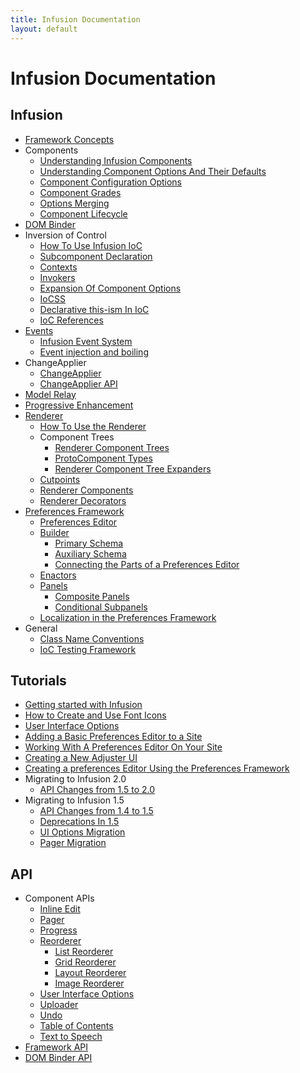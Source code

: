 ```yaml
---
title: Infusion Documentation
layout: default
---
```


Infusion Documentation
======================

Infusion
--------

* [Framework Concepts](FrameworkConcepts.md)
* Components
  * [Understanding Infusion Components](UnderstandingInfusionComponents.md)
  * [Understanding Component Options And Their Defaults](ComponentOptionsAndDefaults.md)
  * [Component Configuration Options](ComponentConfigurationOptions.md)
  * [Component Grades](ComponentGrades.md)
  * [Options Merging](OptionsMerging.md)
  * [Component Lifecycle](ComponentLifecycle.md)
* [DOM Binder](DOMBinder.md)
* Inversion of Control
  * [How To Use Infusion IoC](HowToUseInfusionIoC.md)
  * [Subcomponent Declaration](SubcomponentDeclaration.md)
  * [Contexts](Contexts.md)
  * [Invokers](Invokers.md)
  * [Expansion Of Component Options](ExpansionOfComponentOptions.md)
  * [IoCSS](IoCSS.md)
  * [Declarative this-ism In IoC](DeclarativeThisismInIoC.md)
  * [IoC References](IoCReferences.md)
* [Events](Events.md)
  * [Infusion Event System](InfusionEventSystem.md)
  * [Event injection and boiling](EventInjectionAndBoiling.md)
* ChangeApplier
  * [ChangeApplier](ChangeApplier.md)
  * [ChangeApplier API](ChangeApplierAPI.md)
* [Model Relay](ModelRelay.md)
* [Progressive Enhancement](ProgressiveEnhancement.md)
* [Renderer](Renderer.md)
  * [How To Use the Renderer](HowToUseTheRenderer.md)
  * Component Trees
    * [Renderer Component Trees](RendererComponentTrees.md)
    * [ProtoComponent Types](ProtoComponentTypes.md)
    * [Renderer Component Tree Expanders](RendererComponentTreeExpanders.md)
  * [Cutpoints](Cutpoints.md)
  * [Renderer Components](RendererComponents.md)
  * [Renderer Decorators](RendererDecorators.md)
* [Preferences Framework](PreferencesFramework.md)
  * [Preferences Editor](PreferencesEditor.md)
  * [Builder](Builder.md)
    * [Primary Schema](PrimarySchemaForPreferencesFramework.md)
    * [Auxiliary Schema](AuxiliarySchemaForPreferencesFramework.md)
    * [Connecting the Parts of a Preferences Editor](ConnectingThePartsOfAPreferencesEditor.md)
  * [Enactors](Enactors.md)
  * [Panels](Panels.md)
    * [Composite Panels](CompositePanels.md)
    * [Conditional Subpanels](ConditionalSubpanels.md)
  * [Localization in the Preferences Framework](LocalizationInThePreferencesFramework.md)
* General
  * [Class Name Conventions](ClassNameConventions.md)
  * [IoC Testing Framework](IoCTestingFramework.md)

Tutorials
---------

* [Getting started with Infusion](tutorial-gettingStartedWithInfusion/GettingStartedWithInfusion.md)
* [How to Create and Use Font Icons](tutorial-creatingANewAdjusterUI/HowToCreateAndUseFontIcons.md)
* [User Interface Options](tutorial-userInterfaceOptions/UserInterfaceOptions.md)
* [Adding a Basic Preferences Editor to a Site](to-do/AddingPrefsEditorToSite.md)
* [Working With A Preferences Editor On Your Site](to-do/WorkingWithPrefsEditorOnSite.md)
* [Creating a New Adjuster UI](tutorial-creatingANewAdjusterUI/CreatingANewAdjusterUI.md)
* [Creating a preferences Editor Using the Preferences Framework](tutorial-creatingAPreferencesEditorUsingThePreferencesFramework/CreatingAPreferencesEditorUsingThePreferencesFramework.md)
* Migrating to Infusion 2.0
    * [API Changes from 1.5 to 2.0](APIChangesFrom1_5To2_0.md)
* Migrating to Infusion 1.5
    * [API Changes from 1.4 to 1.5](APIChangesFrom1_4To1_5.md)
    * [Deprecations In 1.5](DeprecationsIn1_5.md)
    * [UI Options Migration](tutorial-migratingToInfusion1.5/UIOptionsMigration.md)
    * [Pager Migration](tutorial-migratingToInfusion1.5/PagerMigration.md)

API
---

* Component APIs
  * [Inline Edit](to-do/InlineEditAPI.md)
  * [Pager](to-do/PagerAPI.md)
  * [Progress](to-do/ProgressAPI.md)
  * [Reorderer](to-do/ReordererAPI.md)
    * [List Reorderer](to-do/ListReordererAPI.md)
    * [Grid Reorderer](to-do/GridReordererAPI.md)
    * [Layout Reorderer](to-do/LayoutReordererAPI.md)
    * [Image Reorderer](to-do/ImageReordererAPI.md)
  * [User Interface Options](UserInterfaceOptionsAPI.md)
  * [Uploader](UploaderAPI.md)
  * [Undo](to-do/UndoAPI.md)
  * [Table of Contents](to-do/TableOfContentsAPI.md)
  * [Text to Speech](TextToSpeechAPI.md)
* [Framework API](to-do/FrameworkAPI.md)
* [DOM Binder API](DOMBinderAPI.md)
